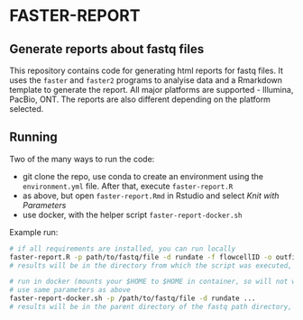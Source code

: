 # FASTER-REPORT
## Generate reports about fastq files 

This repository contains code for generating html reports for fastq files. It uses the 
`faster` and `faster2` programs to analyise data and a Rmarkdown template to generate the report.
All major platforms are supported - Illumina, PacBio, ONT. The reports are also different depending on the platform selected.

## Running
Two of the many ways to run the code:

- git clone the repo, use conda to create an environment using the `environment.yml` file. After that, execute `faster-report.R`
- as above, but open `faster-report.Rmd` in Rstudio and select *Knit with Parameters*
- use docker, with the helper script `faster-report-docker.sh`

Example run:
```bash
# if all requirements are installed, you can run locally
faster-report.R -p path/to/fastq/file -d rundate -f flowcellID -o outfile
# results will be in the directory from which the script was executed, absolute and relative path can be used

# run in docker (mounts your $HOME to $HOME in container, so will not work for files outside of your home)
# use same parameters as above
faster-report-docker.sh -p /path/to/fastq/file -d rundate ...
# results will be in the parent directory of the fastq path directory, only absolute path can be used

```